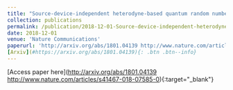 ```yaml
---
title: "Source-device-independent heterodyne-based quantum random number generator at 17 Gbps"
collection: publications
permalink: /publication/2018-12-01-Source-device-independent-heterodyne-based-quantum-random-number-generator-at-17-Gbps
date: 2018-12-01
venue: 'Nature Communications'
paperurl: 'http://arxiv.org/abs/1801.04139 http://www.nature.com/articles/s41467-018-07585-0'
[Arxiv](#https://arxiv.org/abs/1801.04139){: .btn .btn--info}
---
```

[Access paper here](http://arxiv.org/abs/1801.04139 http://www.nature.com/articles/s41467-018-07585-0){:target="_blank"}
